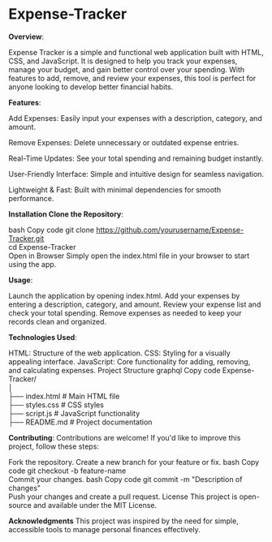 # Expense-Tracker
**Overview**:

Expense Tracker is a simple and functional web application built with HTML, CSS, and JavaScript. It is designed to help you track your expenses, manage your budget, and gain better control over your spending. With features to add, remove, and review your expenses, this tool is perfect for anyone looking to develop better financial habits.

**Features**:

Add Expenses: Easily input your expenses with a description, category, and amount.

Remove Expenses: Delete unnecessary or outdated expense entries.

Real-Time Updates: See your total spending and remaining budget instantly.

User-Friendly Interface: Simple and intuitive design for seamless navigation.

Lightweight & Fast: Built with minimal dependencies for smooth performance.

**Installation Clone the Repository**:

bash
Copy code
git clone https://github.com/yourusername/Expense-Tracker.git  
cd Expense-Tracker  
Open in Browser
Simply open the index.html file in your browser to start using the app.

**Usage**:

Launch the application by opening index.html.
Add your expenses by entering a description, category, and amount.
Review your expense list and check your total spending.
Remove expenses as needed to keep your records clean and organized.

**Technologies Used**:

HTML: Structure of the web application.
CSS: Styling for a visually appealing interface.
JavaScript: Core functionality for adding, removing, and calculating expenses.
Project Structure
graphql
Copy code
Expense-Tracker/  
│  
├── index.html       # Main HTML file  
├── styles.css       # CSS styles  
├── script.js        # JavaScript functionality  
├── README.md        # Project documentation  


**Contributing**:
Contributions are welcome! If you'd like to improve this project, follow these steps:

Fork the repository.
Create a new branch for your feature or fix.
bash
Copy code
git checkout -b feature-name  
Commit your changes.
bash
Copy code
git commit -m "Description of changes"  
Push your changes and create a pull request.
License
This project is open-source and available under the MIT License.

**Acknowledgments**
This project was inspired by the need for simple, accessible tools to manage personal finances effectively.
